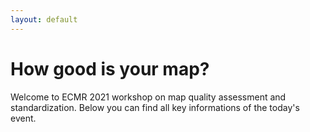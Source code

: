 ```yaml
---
layout: default
---
```

# How good is your map?
 Welcome to ECMR 2021 workshop on map quality assessment and standardization.
 Below you can find all key informations of the today's event.
